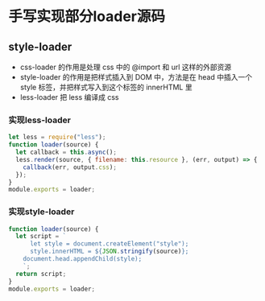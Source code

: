 # 手写实现部分loader源码

## style-loader

+ css-loader 的作用是处理 css 中的 @import 和 url 这样的外部资源
+ style-loader 的作用是把样式插入到 DOM 中，方法是在 head 中插入一个 style 标签，并把样式写入到这个标签的 innerHTML 里
+ less-loader 把 less 编译成 css

### 实现less-loader

```js
let less = require("less");
function loader(source) {
  let callback = this.async();
  less.render(source, { filename: this.resource }, (err, output) => {
    callback(err, output.css);
  });
}
module.exports = loader;
```

### 实现style-loader

```js
function loader(source) {
  let script = `
      let style = document.createElement("style");
      style.innerHTML = ${JSON.stringify(source)};
    document.head.appendChild(style);
    `;
  return script;
}
module.exports = loader;
```